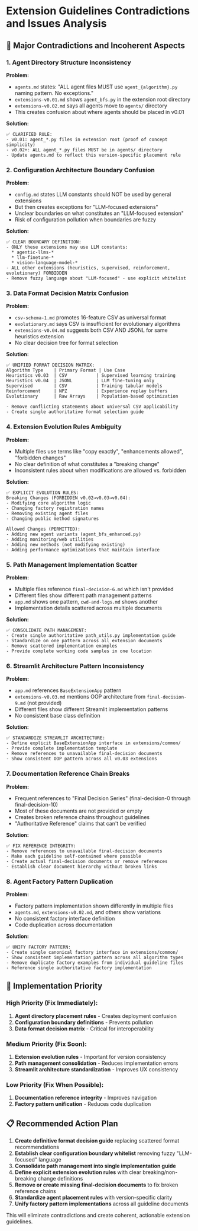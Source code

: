 # Extension Guidelines Contradictions and Issues Analysis

## 🚨 **Major Contradictions and Incoherent Aspects**

### 1. **Agent Directory Structure Inconsistency**

**Problem:**
- `agents.md` states: "ALL agent files MUST use `agent_{algorithm}.py` naming pattern. No exceptions."
- `extensions-v0.01.md` shows `agent_bfs.py` in the extension root directory
- `extensions-v0.02.md` says all agents move to `agents/` directory
- This creates confusion about where agents should be placed in v0.01

**Solution:**
```
✅ CLARIFIED RULE:
- v0.01: agent_*.py files in extension root (proof of concept simplicity)
- v0.02+: ALL agent_*.py files MUST be in agents/ directory
- Update agents.md to reflect this version-specific placement rule
```

### 2. **Configuration Architecture Boundary Confusion**

**Problem:**
- `config.md` states LLM constants should NOT be used by general extensions
- But then creates exceptions for "LLM-focused extensions" 
- Unclear boundaries on what constitutes an "LLM-focused extension"
- Risk of configuration pollution when boundaries are fuzzy

**Solution:**
```
✅ CLEAR BOUNDARY DEFINITION:
- ONLY these extensions may use LLM constants:
  * agentic-llms-*
  * llm-finetune-*
  * vision-language-model-*
- ALL other extensions (heuristics, supervised, reinforcement, evolutionary) FORBIDDEN
- Remove fuzzy language about "LLM-focused" - use explicit whitelist
```

### 3. **Data Format Decision Matrix Confusion**

**Problem:**
- `csv-schema-1.md` promotes 16-feature CSV as universal format
- `evolutionary.md` says CSV is insufficient for evolutionary algorithms
- `extensions-v0.04.md` suggests both CSV AND JSONL for same heuristics extension
- No clear decision tree for format selection

**Solution:**
```
✅ UNIFIED FORMAT DECISION MATRIX:
Algorithm Type    | Primary Format | Use Case
Heuristics v0.03  | CSV           | Supervised learning training
Heuristics v0.04  | JSONL         | LLM fine-tuning only  
Supervised        | CSV           | Training tabular models
Reinforcement     | NPZ           | Experience replay buffers
Evolutionary      | Raw Arrays    | Population-based optimization

- Remove conflicting statements about universal CSV applicability
- Create single authoritative format selection guide
```

### 4. **Extension Evolution Rules Ambiguity**

**Problem:**
- Multiple files use terms like "copy exactly", "enhancements allowed", "forbidden changes"
- No clear definition of what constitutes a "breaking change"
- Inconsistent rules about when modifications are allowed vs. forbidden

**Solution:**
```
✅ EXPLICIT EVOLUTION RULES:
Breaking Changes (FORBIDDEN v0.02→v0.03→v0.04):
- Modifying core algorithm logic
- Changing factory registration names  
- Removing existing agent files
- Changing public method signatures

Allowed Changes (PERMITTED):
- Adding new agent variants (agent_bfs_enhanced.py)
- Adding monitoring/web utilities
- Adding new methods (not modifying existing)
- Adding performance optimizations that maintain interface
```

### 5. **Path Management Implementation Scatter**

**Problem:**
- Multiple files reference `final-decision-6.md` which isn't provided
- Different files show different path management patterns
- `app.md` shows one pattern, `cwd-and-logs.md` shows another
- Implementation details scattered across multiple documents

**Solution:**
```
✅ CONSOLIDATE PATH MANAGEMENT:
- Create single authoritative path_utils.py implementation guide
- Standardize on one pattern across all extension documents
- Remove scattered implementation examples
- Provide complete working code samples in one location
```

### 6. **Streamlit Architecture Pattern Inconsistency**

**Problem:**
- `app.md` references `BaseExtensionApp` pattern
- `extensions-v0.03.md` mentions OOP architecture from `final-decision-9.md` (not provided)
- Different files show different Streamlit implementation patterns
- No consistent base class definition

**Solution:**
```
✅ STANDARDIZE STREAMLIT ARCHITECTURE:
- Define explicit BaseExtensionApp interface in extensions/common/
- Provide complete implementation template
- Remove references to unavailable final-decision documents
- Show consistent OOP pattern across all v0.03 extensions
```

### 7. **Documentation Reference Chain Breaks**

**Problem:**
- Frequent references to "Final Decision Series" (final-decision-0 through final-decision-10)
- Most of these documents are not provided or empty
- Creates broken reference chains throughout guidelines
- "Authoritative Reference" claims that can't be verified

**Solution:**
```
✅ FIX REFERENCE INTEGRITY:
- Remove references to unavailable final-decision documents
- Make each guideline self-contained where possible
- Create actual final-decision documents or remove references
- Establish clear document hierarchy without broken links
```

### 8. **Agent Factory Pattern Duplication**

**Problem:**
- Factory pattern implementation shown differently in multiple files
- `agents.md`, `extensions-v0.02.md`, and others show variations
- No consistent factory interface definition
- Code duplication across documentation

**Solution:**
```
✅ UNIFY FACTORY PATTERN:
- Create single canonical factory interface in extensions/common/
- Show consistent implementation pattern across all algorithm types
- Remove duplicate factory examples from individual guideline files
- Reference single authoritative factory implementation
```

## 🔧 **Implementation Priority**

### High Priority (Fix Immediately):
1. **Agent directory placement rules** - Creates deployment confusion
2. **Configuration boundary definitions** - Prevents pollution
3. **Data format decision matrix** - Critical for interoperability

### Medium Priority (Fix Soon):
1. **Extension evolution rules** - Important for version consistency
2. **Path management consolidation** - Reduces implementation errors
3. **Streamlit architecture standardization** - Improves UX consistency

### Low Priority (Fix When Possible):
1. **Documentation reference integrity** - Improves navigation
2. **Factory pattern unification** - Reduces code duplication

## 📋 **Recommended Action Plan**

1. **Create definitive format decision guide** replacing scattered format recommendations
2. **Establish clear configuration boundary whitelist** removing fuzzy "LLM-focused" language  
3. **Consolidate path management into single implementation guide**
4. **Define explicit extension evolution rules** with clear breaking/non-breaking change definitions
5. **Remove or create missing final-decision documents** to fix broken reference chains
6. **Standardize agent placement rules** with version-specific clarity
7. **Unify factory pattern implementations** across all guideline documents

This will eliminate contradictions and create coherent, actionable extension guidelines.
